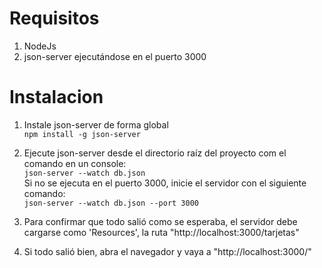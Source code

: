 # Requisitos  
1. NodeJs
2. json-server ejecutándose en el puerto 3000  
  
# Instalacion  

1. Instale json-server de forma global  
`npm install -g json-server`  

2. Ejecute json-server desde el directorio raíz del proyecto com el comando en un console:  
`json-server --watch db.json`  
Si no se ejecuta en el puerto 3000, inicie el servidor con el siguiente comando:  
`json-server --watch db.json --port 3000`  
  
3. Para confirmar que todo salió como se esperaba, el servidor debe cargarse como 'Resources', la ruta "http://localhost:3000/tarjetas"  
  
    
4. Si todo salió bien, abra el navegador y vaya a "http://localhost:3000/"     
